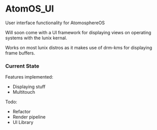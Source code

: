# AtomOS_UI
User interface functionality for AtomosphereOS

Will soon come with a UI framework for displaying views on operating systems with the lunix kernal. 

Works on most lunix distros as it makes use of drm-kms for displaying frame buffers. 

### Current State 
Features implemented: 
- Displaying stuff 
- Multitouch 

Todo: 
- Refactor
- Render pipeline 
- UI Library 
